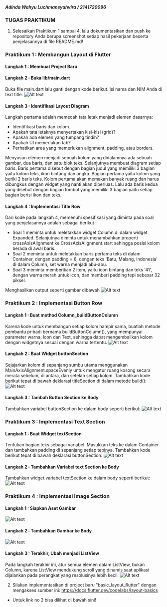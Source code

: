 ##### Adinda Wahyu Luchmansyahvira / 2141720096
### TUGAS PRAKTIKUM
1. Selesaikan Praktikum 1 sampai 4, lalu dokumentasikan dan push ke repository Anda berupa screenshot setiap hasil pekerjaan beserta penjelasannya di file README.md!
### Praktikum 1 : Membangun Layout di Flutter
#### Langkah 1 : Membuat Project Baru
#### Langkah 2 : Buka lib/main.dart
Buka file main.dart lalu ganti dengan kode berikut. Isi nama dan NIM Anda di text title.
![Alt text](images/prak1.1.png)
#### Langkah 3 : Identifikasi Layout DIagram
Langkah pertama adalah memecah tata letak menjadi elemen dasarnya:
- Identifikasi baris dan kolom.
- Apakah tata letaknya menyertakan kisi-kisi (grid)?
- Apakah ada elemen yang tumpang tindih?
- Apakah UI memerlukan tab?
- Perhatikan area yang memerlukan alignment, padding, atau borders.

Menyusun elemen menjadi sebuah kolom yang didalamnya ada sebuah gambar, dua baris, dan satu blok teks. Selanjutnya membuat diagram setiap baris. Baris pertama disebut dengan bagian judul yang memiliki 3 bagian yaitu kolom teks, ikon bintang dan angka. Bagian pertama yaitu kolom yang beriki 2 baris teks. Kolom pertama akan memakan banyak ruang dan harus dibungkus dengan widget yang nanti akan diperluas. Lalu ada baris kedua yang disebut dengan bagian tombol yang memiliki 3 bagian yaitu setiap bagian berisi ikon dan teks.
#### Langkah 4 : Implementasi Title Row
Dari kode pada langkah 4, memenuhi spesifikasi yang diminta pada soal yang penjelasannya adalah sebagai berikut : 
- Soal 1 meminta untuk meletakkan widget Column di dalam widget Expanded. Selanjutnya diminta untuk menambahkan properti crossAxisAlignment ke CrossAxisAlignment.start sehingga posisi kolom berada di awal baris.
- Soal 2 meminta untuk meletakkan baris pertama teks di dalam Container, dengan padding = 8, dengan teks 'Batu, Malang, Indonesia' di dalam Column, set warna menjadi abu-abu.
- Soal 3 meminta memberikan 2 item, yaitu icon bintang dan teks '41', dengan warna merah untuk icon, dan memberi padding tepi sebesar 32 piksel.

Menghasilkan output seperti gambar dibawah 
![Alt text](images/prak1.4.png)
### Praktikum 2 : Implementasi Button Row
#### Langkah 1 : Buat method Column_buildButtonColumn
Karena kode untuk membangun setiap kolom hampir sama, buatlah metode pembantu pribadi bernama buildButtonColumn(), yang mempunyai parameter warna, Icon dan Text, sehingga dapat mengembalikan kolom dengan widgetnya sesuai dengan warna tertentu.
![Alt text](images/prak2.1.png)
#### Langkah 2 :  Buat Widget buttonSection
Sejajarkan kolom di sepanjang sumbu utama menggunakan MainAxisAlignment.spaceEvenly untuk mengatur ruang kosong secara merata sebelum, di antara, dan setelah setiap kolom. Tambahkan kode berikut tepat di bawah deklarasi titleSection di dalam metode build():
![Alt text](images/prak2.2.png)
#### Langkah 3 : Tambah Button Section ke Body
Tambahkan variabel buttonSection ke dalam body seperti berikut:
![Alt text](images/prak2.3.png)
### Praktikum 3 : Implementasi Text Section
#### Langkah 1 : Buat Widget textSection
Tentukan bagian teks sebagai variabel. Masukkan teks ke dalam Container dan tambahkan padding di sepanjang setiap tepinya. Tambahkan kode berikut tepat di bawah deklarasi buttonSection:
![Alt text](images/prak3.1.png)
#### Langkah 2 : Tambahkan Variabel text Section ke Body
Tambahkan widget variabel textSection ke dalam body seperti berikut:
![Alt text](images/prak3.2.png)
### Praktikum 4 : Implementasi Image Section
#### Langkah 1 : Siapkan Aset Gambar
![Alt text](images/prak4.1.png)
#### Langkah 2 : Tambahkan Gambar ke Body
![Alt text](images/prak4.2.png)
#### Langkah 3 : Terakhir, Ubah menjadi ListView
Pada langkah terakhir ini, atur semua elemen dalam ListView, bukan Column, karena ListView mendukung scroll yang dinamis saat aplikasi dijalankan pada perangkat yang resolusinya lebih kecil.
![Alt text](images/prak4.3.png)

2. Silakan implementasikan di project baru "basic_layout_flutter" dengan mengakses sumber ini: https://docs.flutter.dev/codelabs/layout-basics

- Untuk link no 2 bisa dilihat di bawah sini!